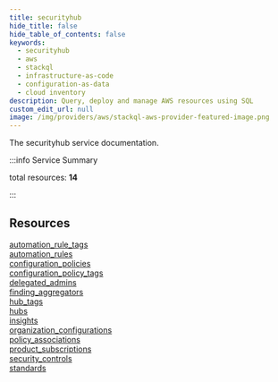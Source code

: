 ```yaml
---
title: securityhub
hide_title: false
hide_table_of_contents: false
keywords:
  - securityhub
  - aws
  - stackql
  - infrastructure-as-code
  - configuration-as-data
  - cloud inventory
description: Query, deploy and manage AWS resources using SQL
custom_edit_url: null
image: /img/providers/aws/stackql-aws-provider-featured-image.png
---
```


The securityhub service documentation.

:::info Service Summary

<div class="row">
<div class="providerDocColumn">
<span>total resources:&nbsp;<b>14</b></span><br />
</div>
</div>

:::

## Resources
<div class="row">
<div class="providerDocColumn">
<a href="/providers/aws/securityhub/automation_rule_tags/">automation_rule_tags</a><br />
<a href="/providers/aws/securityhub/automation_rules/">automation_rules</a><br />
<a href="/providers/aws/securityhub/configuration_policies/">configuration_policies</a><br />
<a href="/providers/aws/securityhub/configuration_policy_tags/">configuration_policy_tags</a><br />
<a href="/providers/aws/securityhub/delegated_admins/">delegated_admins</a><br />
<a href="/providers/aws/securityhub/finding_aggregators/">finding_aggregators</a><br />
<a href="/providers/aws/securityhub/hub_tags/">hub_tags</a>
</div>
<div class="providerDocColumn">
<a href="/providers/aws/securityhub/hubs/">hubs</a><br />
<a href="/providers/aws/securityhub/insights/">insights</a><br />
<a href="/providers/aws/securityhub/organization_configurations/">organization_configurations</a><br />
<a href="/providers/aws/securityhub/policy_associations/">policy_associations</a><br />
<a href="/providers/aws/securityhub/product_subscriptions/">product_subscriptions</a><br />
<a href="/providers/aws/securityhub/security_controls/">security_controls</a><br />
<a href="/providers/aws/securityhub/standards/">standards</a>
</div>
</div>